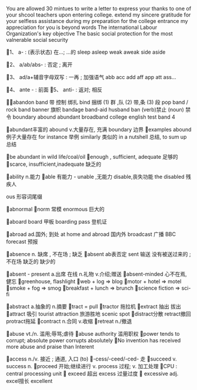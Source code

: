 You are allowed 30 mintues to write a letter to express your thanks to one of your shcool teachers upon entering college.
extend my sincere gratitude
for your selfless assistance during my preparation for the college entrance 
my appreciation for you is beyond words
The international Labour Organization's key objective
The basic social protection for the most valnerable
social security
 

🌳1、 a- : (表示状态) 在...; ...的
sleep  asleep
weak aweak
side aside

🌳2、 a/ab/abs- : 否定 ; 离开

🌳3、 ad/a+辅音字母双写 : 一再 ; 加强语气
abb acc add aff app att ass...

🌳4、 ante - : 前面
🌳5、 anti- : 返对; 相反

💎🔥abandon
band 带 控制 绑扎
bind 捆绑
(1) 群 ,队 
(2) 带,条
(3) 段
pop band / rock band
banner 旗帜
bandage
band-aid 
husband
ban  (verb)禁止 (noun) 禁令
boundary
abound
abundant
broadband
college english test band 4


💎abundant丰富的  abound v.大量存在, 充满  boundary 边界
💠examples abound 例子大量存在
    for instance  举例
    similarly 类似的
    in a nutshell 总结,
    to sum up  总结
    
💎be abundant in wild life/coal/oil
    💠enough , sufficient, adequate  足够的
    💠scarce, insufficient,inadequate 缺乏的

💎ability  n.能力
🌳able 有能力   -  unable ,无能力  disable,丧失功能  the disabled 残疾人
 
ous 形容词尾缀

💎abnormal
🌳norm 常模
enormous 巨大的

💎aboard
board 甲板
boarding pass 登机证



💎abroad  ad.国外; 到处
at home and abroad 国内外
broadcast 广播 BBC forecast 预报   

💎absence   n. 缺席 , 不在场 ; 缺乏
🔷absent    ab表否定 sent 输送  没有被送过来的 ; 不在场 缺乏的 缺少的

🔷absent - present  a.出席  在线  n.礼物  v.介绍;赠送
🔷absent-minded 心不在焉,健忘
🔷greenhouse, flashlight
🔷web + log => blog
🔷motor + hotel => motel
🔷smoke + fog  => smog
🔷breakfast + lunch => brunch
🔷science fiction => sci-fi



💎abstract a.抽象的 n.摘要
🌳tract = pull
🔷tractor 拖拉机
🔷extract 抽出 拔出
🔷attract 吸引  tourist attraction 旅游胜地  scenic spot 
🔷distract分散 retract撤回 protract拖延
🔷contract n.合同 v.收缩
🔷retreat  n./撤退


💎abuse  vt./n. 滥用;辱骂;虐待
🔷abuse authority  滥用职权
🔷power tends to corrupt; absolute power corrupts absolutely
🔷No invention has received more abuse and praise than Interent



💎access   n./v. 接近 ; 通道, 入口  (to)
🌳-cess/-ceed/-ced- 走
🔷succeed  v.    success  n.
🔷proceed 开始;继续进行  v.   process  过程; v. 加工处理
🔹CPU :  central processing unit
🔷 exceed 超出  excess 过量过度
🔷 excessive  adj.  excel擅长  excellent